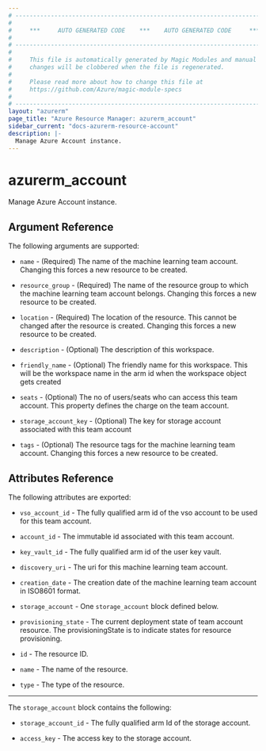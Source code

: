 ```yaml
---
# ----------------------------------------------------------------------------
#
#     ***     AUTO GENERATED CODE    ***    AUTO GENERATED CODE     ***
#
# ----------------------------------------------------------------------------
#
#     This file is automatically generated by Magic Modules and manual
#     changes will be clobbered when the file is regenerated.
#
#     Please read more about how to change this file at
#     https://github.com/Azure/magic-module-specs
#
# ----------------------------------------------------------------------------
layout: "azurerm"
page_title: "Azure Resource Manager: azurerm_account"
sidebar_current: "docs-azurerm-resource-account"
description: |-
  Manage Azure Account instance.
---
```


# azurerm_account

Manage Azure Account instance.


## Argument Reference

The following arguments are supported:

* `name` - (Required) The name of the machine learning team account. Changing this forces a new resource to be created.

* `resource_group` - (Required) The name of the resource group to which the machine learning team account belongs. Changing this forces a new resource to be created.

* `location` - (Required) The location of the resource. This cannot be changed after the resource is created. Changing this forces a new resource to be created.

* `description` - (Optional) The description of this workspace.

* `friendly_name` - (Optional) The friendly name for this workspace. This will be the workspace name in the arm id when the workspace object gets created

* `seats` - (Optional) The no of users/seats who can access this team account. This property defines the charge on the team account.

* `storage_account_key` - (Optional) The key for storage account associated with this team account

* `tags` - (Optional) The resource tags for the machine learning team account. Changing this forces a new resource to be created.

## Attributes Reference

The following attributes are exported:

* `vso_account_id` - The fully qualified arm id of the vso account to be used for this team account.

* `account_id` - The immutable id associated with this team account.

* `key_vault_id` - The fully qualified arm id of the user key vault.

* `discovery_uri` - The uri for this machine learning team account.

* `creation_date` - The creation date of the machine learning team account in ISO8601 format.

* `storage_account` - One `storage_account` block defined below.

* `provisioning_state` - The current deployment state of team account resource. The provisioningState is to indicate states for resource provisioning.

* `id` - The resource ID.

* `name` - The name of the resource.

* `type` - The type of the resource.


---

The `storage_account` block contains the following:

* `storage_account_id` - The fully qualified arm Id of the storage account.

* `access_key` - The access key to the storage account.
